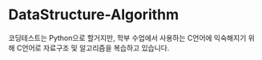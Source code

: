 # DataStructure-Algorithm

코딩테스트는 Python으로 할거지만, 학부 수업에서 사용하는 C언어에 익숙해지기 위해 C언어로 자료구조 및 알고리즘을 복습하고 있습니다.
